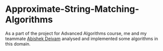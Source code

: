 # Approximate-String-Matching-Algorithms

As a part of the project for Advanced Algorithms course, me and my teammate [Abishek Deivam](https://github.com/carnage5) analysed and implemented some algorithms in this domain.

